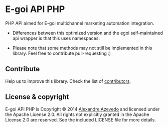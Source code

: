 E-goi API PHP
============

PHP API aimed for E-goi multichannel marketing automation integration.

* Differences between this optimized version and the egoi self-maintained api wrapper is that this uses namespaces.

* Please note that some methods may not still be implemented in this library. Feel free to contribute pull-requesting :)


Contribute
-------------------
Help us to improve this library. Check the list of [contributors](https://github.com/alexndreazevedo/egoi-api-php/graphs/contributors).


License & copyright
-------------------

E-goi API PHP is Copyright &copy; 2014 [Alexandre Azevedo](https://github.com/alexndreazevedo) and licensed under the Apache License 2.0. All rights not explicitly granted in the Apache License 2.0 are reserved. See the included LICENSE file for more details.